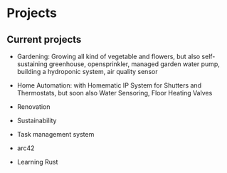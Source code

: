 # Projects

## Current projects

* Gardening: Growing all kind of vegetable and flowers, but also self-sustaining greenhouse, opensprinkler, managed garden water pump, building a hydroponic system, air quality sensor

* Home Automation: with Homematic IP System for Shutters and Thermostats, but soon also Water Sensoring, Floor Heating Valves



* Renovation

* Sustainability

* Task management system

* arc42

* Learning Rust
